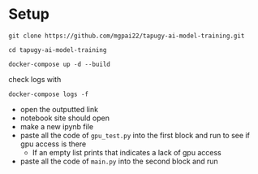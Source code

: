 # Setup

```
git clone https://github.com/mgpai22/tapugy-ai-model-training.git
```

```
cd tapugy-ai-model-training
```

```
docker-compose up -d --build
```
check logs with
```
docker-compose logs -f
```
- open the outputted link
- notebook site should open
- make a new ipynb file
- paste all the code of `gpu_test.py` into the first block and run to see if gpu access is there
  - If an empty list prints that indicates a lack of gpu access
- paste all the code of `main.py` into the second block and run
